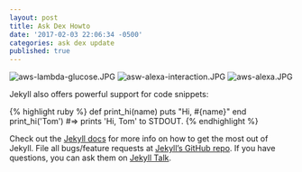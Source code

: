 ```yaml
---
layout: post
title: Ask Dex Howto
date: '2017-02-03 22:06:34 -0500'
categories: ask dex update
published: true
---
```

![aws-lambda-glucose.JPG](/ask-dex/images/aws-lambda-glucose.JPG)
![asw-alexa-interaction.JPG](/ask-dex/images/asw-alexa-interaction.JPG)
![aws-alexa.JPG](/ask-dex/images/aws-alexa.JPG)


Jekyll also offers powerful support for code snippets:

{% highlight ruby %}
def print_hi(name)
  puts "Hi, #{name}"
end
print_hi('Tom')
#=> prints 'Hi, Tom' to STDOUT.
{% endhighlight %}

Check out the [Jekyll docs][jekyll-docs] for more info on how to get the most out of Jekyll. File all bugs/feature requests at [Jekyll’s GitHub repo][jekyll-gh]. If you have questions, you can ask them on [Jekyll Talk][jekyll-talk].

[jekyll-docs]: https://jekyllrb.com/docs/home
[jekyll-gh]:   https://github.com/jekyll/jekyll
[jekyll-talk]: https://talk.jekyllrb.com/

